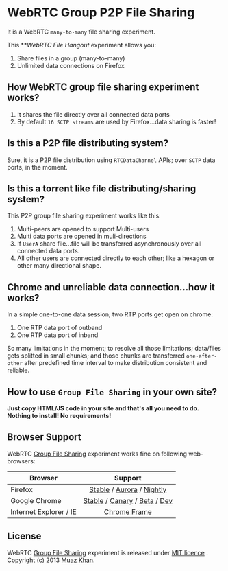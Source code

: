 # WebRTC Group P2P File Sharing

It is a WebRTC `many-to-many` file sharing experiment.

This ***WebRTC File Hangout* experiment allows you:

1. Share files in a group (many-to-many)
2. Unlimited data connections on Firefox

## How WebRTC group file sharing experiment works?

1. It shares the file directly over all connected data ports
2. By default `16 SCTP streams` are used by Firefox...data sharing is faster!

## Is this a P2P file distributing system?

Sure, it is a P2P file distribution using `RTCDataChannel` APIs; over `SCTP` data ports, in the moment.

## Is this a torrent like file distributing/sharing system?

This P2P group file sharing experiment works like this:

1. Multi-peers are opened to support Multi-users
2. Multi data ports are opened in muli-directions
3. If `UserA` share file...file will be transferred asynchronously over all connected data ports.
4. All other users are connected directly to each other; like a hexagon or other many directional shape.

## Chrome and unreliable data connection...how it works?

In a simple one-to-one data session; two RTP ports get open on chrome:

1. One RTP data port of outband
2. One RTP data port of inband

So many limitations in the moment; to resolve all those limitations; data/files gets splitted in small chunks; and those chunks are transferred `one-after-other` after predefined time interval to make distribution consistent and reliable.

## How to use `Group File Sharing` in your own site?

**Just copy HTML/JS code in your site and that's all you need to do. Nothing to install! No requirements!**

## Browser Support

WebRTC [Group File Sharing](https://webrtc-experiment.appspot.com/file-hangout/) experiment works fine on following web-browsers:

| Browser        | Support           |
| ------------- |:-------------:|
| Firefox | [Stable](http://www.mozilla.org/en-US/firefox/new/) / [Aurora](http://www.mozilla.org/en-US/firefox/aurora/) / [Nightly](http://nightly.mozilla.org/) |
| Google Chrome | [Stable](https://www.google.com/intl/en_uk/chrome/browser/) / [Canary](https://www.google.com/intl/en/chrome/browser/canary.html) / [Beta](https://www.google.com/intl/en/chrome/browser/beta.html) / [Dev](https://www.google.com/intl/en/chrome/browser/index.html?extra=devchannel#eula) |
| Internet Explorer / IE | [Chrome Frame](http://www.google.com/chromeframe) |

## License

WebRTC [Group File Sharing](https://webrtc-experiment.appspot.com/file-hangout/) experiment is released under [MIT licence](https://webrtc-experiment.appspot.com/licence/) . Copyright (c) 2013 [Muaz Khan](https://plus.google.com/100325991024054712503).
